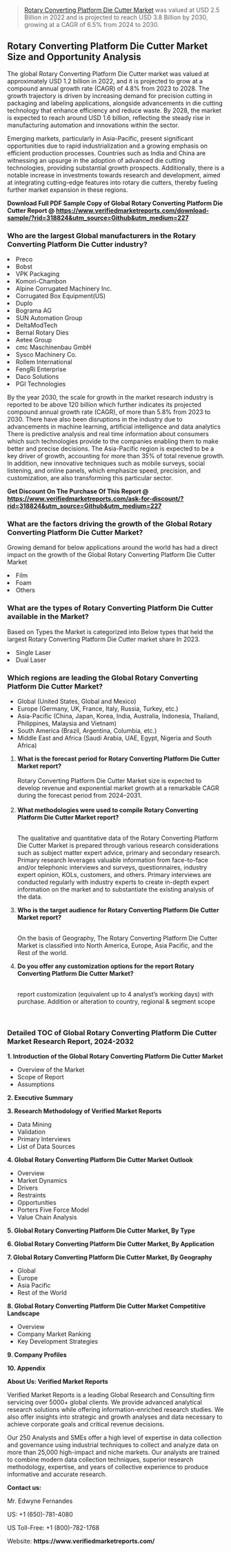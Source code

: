 <blockquote><p><p><a href="https://www.verifiedmarketreports.com/download-sample/?rid=318824&utm_source=Github&utm_medium=227" target="_blank">Rotary Converting Platform Die Cutter Market</a> was valued at USD 2.5 Billion in 2022 and is projected to reach USD 3.8 Billion by 2030, growing at a CAGR of 6.5% from 2024 to 2030.</p></blockquote><p><h2>Rotary Converting Platform Die Cutter Market Size and Opportunity Analysis</h2><p>The global Rotary Converting Platform Die Cutter market was valued at approximately USD 1.2 billion in 2022, and it is projected to grow at a compound annual growth rate (CAGR) of 4.8% from 2023 to 2028. The growth trajectory is driven by increasing demand for precision cutting in packaging and labeling applications, alongside advancements in die cutting technology that enhance efficiency and reduce waste. By 2028, the market is expected to reach around USD 1.6 billion, reflecting the steady rise in manufacturing automation and innovations within the sector.</p><p>Emerging markets, particularly in Asia-Pacific, present significant opportunities due to rapid industrialization and a growing emphasis on efficient production processes. Countries such as India and China are witnessing an upsurge in the adoption of advanced die cutting technologies, providing substantial growth prospects. Additionally, there is a notable increase in investments towards research and development, aimed at integrating cutting-edge features into rotary die cutters, thereby fueling further market expansion in these regions.</p></p><p class=""><strong>Download Full PDF Sample Copy of Global Rotary Converting Platform Die Cutter Report @ <a href="https://www.verifiedmarketreports.com/download-sample/?rid=318824&amp;utm_source=Github&amp;utm_medium=227" target="_blank">https://www.verifiedmarketreports.com/download-sample/?rid=318824&amp;utm_source=Github&amp;utm_medium=227</a></strong></p><h3 id="" class="">Who are the largest Global manufacturers in the Rotary Converting Platform Die Cutter industry?</h3><p><li>Preco</li><li> Bobst</li><li> VPK Packaging</li><li> Komori-Chambon</li><li> Alpine Corrugated Machinery Inc.</li><li> Corrugated Box Equipment(US)</li><li> Duplo</li><li> Bograma AG</li><li> SUN Automation Group</li><li> DeltaModTech</li><li> Bernal Rotary Dies</li><li> Aetee Group</li><li> cmc Maschinenbau GmbH</li><li> Sysco Machinery Co.</li><li> Rollem International</li><li> FengRi Enterprise</li><li> Daco Solutions</li><li> PGI Technologies</li></p><div class=""><div class="" dir="" data-message-author-role="" data-message-id="" data-message-model-slug=""><div class=""><div class=""><div class=""><div class="" dir="" data-message-author-role="" data-message-id="" data-message-model-slug=""><div class=""><div class=""><p>By the year 2030, the scale for growth in the market research industry is reported to be above 120 billion which further indicates its projected compound annual growth rate (CAGR), of more than 5.8% from 2023 to 2030. There have also been disruptions in the industry due to advancements in machine learning, artificial intelligence and data analytics There is predictive analysis and real time information about consumers which such technologies provide to the companies enabling them to make better and precise decisions. The Asia-Pacific region is expected to be a key driver of growth, accounting for more than 35% of total revenue growth. In addition, new innovative techniques such as mobile surveys, social listening, and online panels, which emphasize speed, precision, and customization, are also transforming this particular sector.</p><p><strong>Get Discount On The Purchase Of This Report @&nbsp; <a href="https://www.verifiedmarketreports.com/ask-for-discount/?rid=318824&amp;utm_source=Github&amp;utm_medium=227" target="_blank">https://www.verifiedmarketreports.com/ask-for-discount/?rid=318824&amp;utm_source=Github&amp;utm_medium=227</a></strong></p></div></div></div></div></div></div></div></div><h3 id="" class="">What are the factors driving the growth of the Global Rotary Converting Platform Die Cutter Market?</h3><p id="" class="">Growing demand for below applications around the world has had a direct impact on the growth of the Global Rotary Converting Platform Die Cutter Market</p><p id="" class=""><li>Film</li><li> Foam</li><li> Others</li></p><h3 id="" class="">What are the types of Rotary Converting Platform Die Cutter available in the Market?</h3><p id="" class="">Based on Types the Market is categorized into Below types that held the largest Rotary Converting Platform Die Cutter market share In 2023.</p><p id="" class=""><li>Single Laser</li><li> Dual Laser</li></p><h3 id="" class="">Which regions are leading the Global Rotary Converting Platform Die Cutter Market?</h3><ul><li>Global (United States, Global and Mexico)</li><li>Europe (Germany, UK, France, Italy, Russia, Turkey, etc.)</li><li>Asia-Pacific (China, Japan, Korea, India, Australia, Indonesia, Thailand, Philippines, Malaysia and Vietnam)</li><li>South America (Brazil, Argentina, Columbia, etc.)</li><li>Middle East and Africa (Saudi Arabia, UAE, Egypt, Nigeria and South Africa)</li></ul><p><ol><li><strong>What is the forecast period for Rotary Converting Platform Die Cutter Market report?<br /></strong><br /><span data-sheets-root="1" data-sheets-value="{&quot;1&quot;:2,&quot;2&quot;:&quot;XXXX size is expected to develop revenue and exponential market growth at a remarkable CAGR during the forecast period from 2024&ndash;2030.&quot;}" data-sheets-userformat="{&quot;2&quot;:12674,&quot;4&quot;:{&quot;1&quot;:2,&quot;2&quot;:16776960},&quot;10&quot;:2,&quot;11&quot;:0,&quot;15&quot;:&quot;Arial&quot;,&quot;16&quot;:12}">Rotary Converting Platform Die Cutter Market size is expected to develop revenue and exponential market growth at a remarkable CAGR during the forecast period from 2024&ndash;2031.</span><br /><br /></li><li><strong>What methodologies were used to compile Rotary Converting Platform Die Cutter Market report?<br /><br /></strong><p>The qualitative and quantitative data of the&nbsp;Rotary Converting Platform Die Cutter Market is prepared through various research considerations such as subject matter expert advice, primary and secondary research. Primary research leverages valuable information from face-to-face and/or telephonic interviews and surveys, questionnaires, industry expert opinion, KOLs, customers, and others. Primary interviews are conducted regularly with industry experts to create in-depth expert information on the market and to substantiate the existing analysis of the data.&nbsp;</p></li><li><strong>Who is the target audience for Rotary Converting Platform Die Cutter Market report?<br /><br /></strong><p>On the basis of Geography, The&nbsp;Rotary Converting Platform Die Cutter Market is classified into North America, Europe, Asia Pacific, and the Rest of the world.</p></li><li><strong>Do you offer any customization options for the report Rotary Converting Platform Die Cutter Market?<br /><br /></strong><p>report customization (equivalent up to 4 analyst&rsquo;s working days) with purchase. Addition or alteration to country, regional &amp; segment scope</p><p>&nbsp;</p></li></ol></p><h3 id="" class="">Detailed TOC of Global Rotary Converting Platform Die Cutter Market Research Report, 2024-2032</h3><p id="" class=""><strong>1. Introduction of the Global Rotary Converting Platform Die Cutter Market</strong></p><ul><li>Overview of the Market</li><li>Scope of Report</li><li>Assumptions</li></ul><p id="" class=""><strong>2. Executive Summary</strong></p><p id="" class=""><strong>3. Research Methodology of&nbsp;Verified Market Reports</strong></p><ul><li>Data Mining</li><li>Validation</li><li>Primary Interviews</li><li>List of Data Sources</li></ul><p id="" class=""><strong>4. Global Rotary Converting Platform Die Cutter Market Outlook</strong></p><ul><li>Overview</li><li>Market Dynamics</li><li>Drivers</li><li>Restraints</li><li>Opportunities</li><li>Porters Five Force Model</li><li>Value Chain Analysis</li></ul><p id="" class=""><strong>5. Global Rotary Converting Platform Die Cutter Market, By&nbsp;Type</strong></p><p id="" class=""><strong>6. Global Rotary Converting Platform Die Cutter Market, By Application</strong></p><p id="" class=""><strong>7. Global Rotary Converting Platform Die Cutter Market, By Geography</strong></p><ul><li>Global</li><li>Europe</li><li>Asia Pacific</li><li>Rest of the World</li></ul><p id="" class=""><strong>8. Global Rotary Converting Platform Die Cutter Market Competitive Landscape</strong></p><ul><li>Overview</li><li>Company Market Ranking</li><li>Key Development Strategies</li></ul><p id="" class=""><strong>9. Company Profiles</strong></p><p id="" class=""><strong>10. Appendix</strong></p><p id="" class=""><strong>About Us: Verified Market Reports</strong></p><p id="" class="">Verified Market Reports is a leading Global Research and Consulting firm servicing over 5000+ global clients. We provide advanced analytical research solutions while offering information-enriched research studies. We also offer insights into strategic and growth analyses and data necessary to achieve corporate goals and critical revenue decisions.</p><p id="" class="">Our 250 Analysts and SMEs offer a high level of expertise in data collection and governance using industrial techniques to collect and analyze data on more than 25,000 high-impact and niche markets. Our analysts are trained to combine modern data collection techniques, superior research methodology, expertise, and years of collective experience to produce informative and accurate research.</p><p id="" class=""><strong>Contact us:</strong></p><p id="" class="">Mr. Edwyne Fernandes</p><p id="" class="">US: +1 (650)-781-4080</p><p id="" class="">US Toll-Free: +1 (800)-782-1768</p><p id="" class="">Website: <a target="" data-test-app-aware-link=""><strong>https://www.verifiedmarketreports.com/</strong></a></p>
